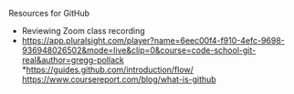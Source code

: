 Resources for GitHub
* Reviewing Zoom class recording
* https://app.pluralsight.com/player?name=6eec00f4-f910-4efc-9698-936948026502&mode=live&clip=0&course=code-school-git-real&author=gregg-pollack
*https://guides.github.com/introduction/flow/
https://www.coursereport.com/blog/what-is-github
